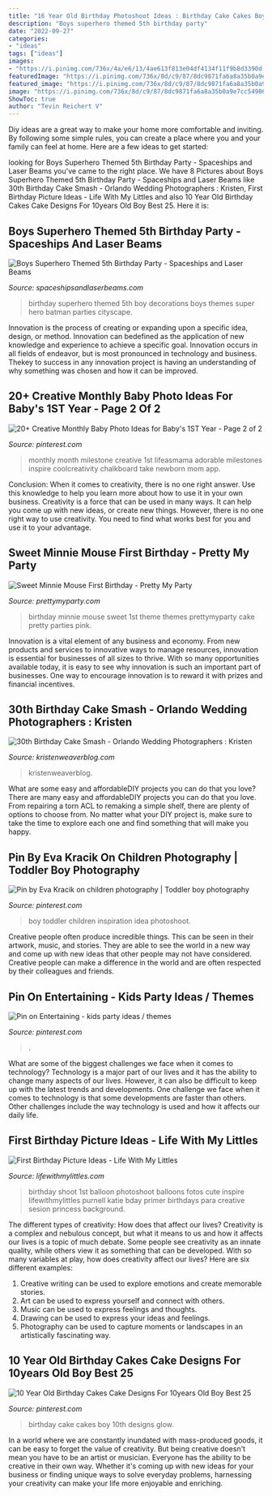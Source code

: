 ```yaml
---
title: "16 Year Old Birthday Photoshoot Ideas : Birthday Cake Cakes Boy 10th Designs Glow"
description: "Boys superhero themed 5th birthday party"
date: "2022-09-27"
categories:
- "ideas"
tags: ["ideas"]
images:
- "https://i.pinimg.com/736x/4a/e6/13/4ae613f813e04df4134f11f9b8d3390d--toddler-photography-photography-ideas.jpg"
featuredImage: "https://i.pinimg.com/736x/8d/c9/87/8dc9871fa6a8a35b0a9e7cc549064735.jpg"
featured_image: "https://i.pinimg.com/736x/8d/c9/87/8dc9871fa6a8a35b0a9e7cc549064735.jpg"
image: "https://i.pinimg.com/736x/8d/c9/87/8dc9871fa6a8a35b0a9e7cc549064735.jpg"
ShowToc: true
author: "Tevin Reichert V"
---
```



Diy ideas are a great way to make your home more comfortable and inviting. By following some simple rules, you can create a place where you and your family can feel at home. Here are a few ideas to get started: 

	

		
looking for Boys Superhero Themed 5th Birthday Party - Spaceships and Laser Beams you've came to the right place. We have 8 Pictures about Boys Superhero Themed 5th Birthday Party - Spaceships and Laser Beams like 30th Birthday Cake Smash - Orlando Wedding Photographers : Kristen, First Birthday Picture Ideas - Life With My Littles and also 10 Year Old Birthday Cakes Cake Designs For 10years Old Boy Best 25. Here it is:
		
    
## Boys Superhero Themed 5th Birthday Party - Spaceships And Laser Beams

<img loading=lazy src="https://spaceshipsandlaserbeams.com/wp-content/uploads/2015/09/superhero-birthday-party-ideas-3.jpg" onerror="this.onerror=null;this.src='https://tse3.mm.bing.net/th?id=OIP.qg7g7_FCmD4RPmKkebn9pQHaLH&amp;pid=15.1';" alt="Boys Superhero Themed 5th Birthday Party - Spaceships and Laser Beams">

_Source: spaceshipsandlaserbeams.com_

>birthday superhero themed 5th boy decorations boys themes super hero batman parties cityscape. 

	

Innovation is the process of creating or expanding upon a specific idea, design, or method. Innovation can bedefined as the application of new knowledge and experience to achieve a specific goal. Innovation occurs in all fields of endeavor, but is most pronounced in technology and business. Thekey to success in any innovation project is having an understanding of why something was chosen and how it can be improved.

    
## 20+ Creative Monthly Baby Photo Ideas For Baby&#039;s 1ST Year - Page 2 Of 2

<img loading=lazy src="https://i.pinimg.com/736x/db/7a/a9/db7aa943bf68da54b708c78a9da09430--monthly-baby-chalkboard-monthly-baby-stats.jpg" onerror="this.onerror=null;this.src='https://tse3.mm.bing.net/th?id=OIP.rr-VUEzgnikCPKHmhRONGwHaJ4&amp;pid=15.1';" alt="20+ Creative Monthly Baby Photo Ideas for Baby&#039;s 1ST Year - Page 2 of 2">

_Source: pinterest.com_

>monthly month milestone creative 1st lifeasmama adorable milestones inspire coolcreativity chalkboard take newborn mom app. 

	

Conclusion: When it comes to creativity, there is no one right answer. Use this knowledge to help you learn more about how to use it in your own business.
Creativity is a force that can be used in many ways. It can help you come up with new ideas, or create new things. However, there is no one right way to use creativity. You need to find what works best for you and use it to your advantage.

    
## Sweet Minnie Mouse First Birthday - Pretty My Party

<img loading=lazy src="http://www.prettymyparty.com/wp-content/uploads/2015/03/minnie-mouse-first-birthday-ideas.jpg" onerror="this.onerror=null;this.src='https://tse2.mm.bing.net/th?id=OIP.26_fk2zHF8KfJsgeCNcOxgHaKl&amp;pid=15.1';" alt="Sweet Minnie Mouse First Birthday - Pretty My Party">

_Source: prettymyparty.com_

>birthday minnie mouse sweet 1st theme themes prettymyparty cake pretty parties pink. 

	

Innovation is a vital element of any business and economy. From new products and services to innovative ways to manage resources, innovation is essential for businesses of all sizes to thrive. With so many opportunities available today, it is easy to see why innovation is such an important part of businesses. One way to encourage innovation is to reward it with prizes and financial incentives.

    
## 30th Birthday Cake Smash - Orlando Wedding Photographers : Kristen

<img loading=lazy src="https://kristenweaverblog.com/wp-content/uploads/2017/05/30-cakesmash-12.jpg" onerror="this.onerror=null;this.src='https://tse2.mm.bing.net/th?id=OIP.aduLW9kneseQGavqJGatyAHaFf&amp;pid=15.1';" alt="30th Birthday Cake Smash - Orlando Wedding Photographers : Kristen">

_Source: kristenweaverblog.com_

>kristenweaverblog. 

	

What are some easy and affordableDIY projects you can do that you love?
There are many easy and affordableDIY projects you can do that you love. From repairing a torn ACL to remaking a simple shelf, there are plenty of options to choose from. No matter what your DIY project is, make sure to take the time to explore each one and find something that will make you happy.

    
## Pin By Eva Kracik On Children Photography | Toddler Boy Photography

<img loading=lazy src="https://i.pinimg.com/736x/4a/e6/13/4ae613f813e04df4134f11f9b8d3390d--toddler-photography-photography-ideas.jpg" onerror="this.onerror=null;this.src='https://tse1.mm.bing.net/th?id=OIP.7tsEH5mOelk3FYvl8V5r_wHaMU&amp;pid=15.1';" alt="Pin by Eva Kracik on children photography | Toddler boy photography">

_Source: pinterest.com_

>boy toddler children inspiration idea photoshoot. 

	

Creative people often produce incredible things. This can be seen in their artwork, music, and stories. They are able to see the world in a new way and come up with new ideas that other people may not have considered. Creative people can make a difference in the world and are often respected by their colleagues and friends.

    
## Pin On Entertaining - Kids Party Ideas / Themes

<img loading=lazy src="https://i.pinimg.com/736x/8d/c9/87/8dc9871fa6a8a35b0a9e7cc549064735.jpg" onerror="this.onerror=null;this.src='https://tse4.mm.bing.net/th?id=OIP.ONTYVk62R04BZebrlr_rDwHaLH&amp;pid=15.1';" alt="Pin on Entertaining - kids party ideas / themes">

_Source: pinterest.com_

>. 

	

What are some of the biggest challenges we face when it comes to technology?
Technology is a major part of our lives and it has the ability to change many aspects of our lives. However, it can also be difficult to keep up with the latest trends and developments. One challenge we face when it comes to technology is that some developments are faster than others. Other challenges include the way technology is used and how it affects our daily life.

    
## First Birthday Picture Ideas - Life With My Littles

<img loading=lazy src="https://i1.wp.com/farm6.staticflickr.com/5751/20748202635_e307e2bc76_c.jpg?resize=534%2C800&amp;ssl=1" onerror="this.onerror=null;this.src='https://tse3.mm.bing.net/th?id=OIP.FmpInsFgbsrVtn7Oedz70gHaLG&amp;pid=15.1';" alt="First Birthday Picture Ideas - Life With My Littles">

_Source: lifewithmylittles.com_

>birthday shoot 1st balloon photoshoot balloons fotos cute inspire lifewithmylittles purnell katie bday primer birthdays para creative sesion princess background. 

	

The different types of creativity: How does that affect our lives?
Creativity is a complex and nebulous concept, but what it means to us and how it affects our lives is a topic of much debate. Some people see creativity as an innate quality, while others view it as something that can be developed. With so many variables at play, how does creativity affect our lives? Here are six different examples: 
1. Creative writing can be used to explore emotions and create memorable stories.
2. Art can be used to express yourself and connect with others.
3. Music can be used to express feelings and thoughts.
4. Drawing can be used to express your ideas and feelings.
5. Photography can be used to capture moments or landscapes in an artistically fascinating way. 

    
## 10 Year Old Birthday Cakes Cake Designs For 10years Old Boy Best 25

<img loading=lazy src="https://i.pinimg.com/736x/fe/cd/a2/fecda267ca33578ab293f61e2711bb79.jpg" onerror="this.onerror=null;this.src='https://tse2.mm.bing.net/th?id=OIP.S9USc0K1N079IqmX08BocwHaLm&amp;pid=15.1';" alt="10 Year Old Birthday Cakes Cake Designs For 10years Old Boy Best 25">

_Source: pinterest.com_

>birthday cake cakes boy 10th designs glow. 

	

In a world where we are constantly inundated with mass-produced goods, it can be easy to forget the value of creativity. But being creative doesn't mean you have to be an artist or musician. Everyone has the ability to be creative in their own way. Whether it's coming up with new ideas for your business or finding unique ways to solve everyday problems, harnessing your creativity can make your life more enjoyable and enriching.

